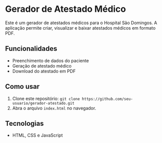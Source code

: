 # Gerador de Atestado Médico

Este é um gerador de atestados médicos para o Hospital São Domingos. A aplicação permite criar, visualizar e baixar atestados médicos em formato PDF.

## Funcionalidades
- Preenchimento de dados do paciente
- Geração de atestado médico
- Download do atestado em PDF

## Como usar
1. Clone este repositório: `git clone https://github.com/seu-usuario/gerador-atestado.git`
2. Abra o arquivo `index.html` no navegador.

## Tecnologias
- HTML, CSS e JavaScript